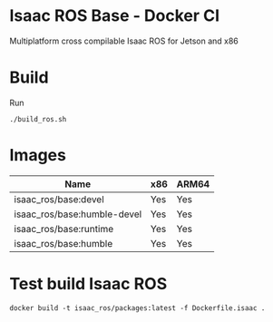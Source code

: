 # Isaac ROS Base - Docker CI

Multiplatform cross compilable Isaac ROS for Jetson and x86

# Build

Run

```
./build_ros.sh
```

# Images

| Name                        | x86 | ARM64 |
|-----------------------------|-----|-------|
| isaac_ros/base:devel        | Yes | Yes   |
| isaac_ros/base:humble-devel | Yes | Yes   |
| isaac_ros/base:runtime      | Yes | Yes   |
| isaac_ros/base:humble       | Yes | Yes   |

# Test build Isaac ROS

```
docker build -t isaac_ros/packages:latest -f Dockerfile.isaac .
```